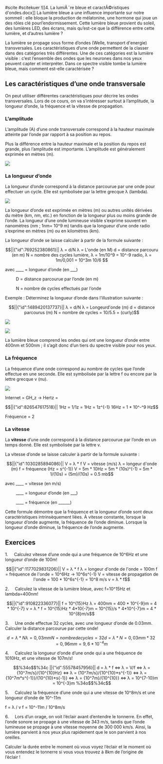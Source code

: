 #scite 
#scitekuer 
![[4. La lumiÃ¨re bleue et caractÃ©ristiques d'ondes.docx]]
La lumière bleue a une influence importante sur notre sommeil : elle bloque la production de mélatonine, une hormone qui joue un des rôles clé pourl’endormissement. Cette lumière bleue provient du soleil, des lumières LED, des écrans, mais qu’est-ce que la différence entre cette lumière, et d’autres lumière ?

La lumière se propage sous forme d’ondes (Welle, transport d'energie) transversales. Les caractéristiques d’une onde permettent de la classer dans des catégories très différentes. Une de ces catégories est la lumière visible : c’est l’ensemble des ondes que les neurones dans nos yeux peuvent capter et interpréter. Dans ce spectre visible tombe la lumière bleue, mais comment est-elle caractérisée ?

## Les caractéristiques d’une onde transversale
On peut utiliser différentes caractéristiques pour décrire les ondes transversales. Lors de ce cours, on va s’intéresser surtout à l’amplitude, la longueur d’onde, la fréquence et la vitesse de propagation.

### L’amplitude
L’amplitude (A) d’une onde transversale correspond à la hauteur maximale atteinte par l’onde par rapport à sa position au repos.

Plus la différence entre la hauteur maximale et la position du repos est grande, plus l’amplitude est importante. L’amplitude est généralement exprimée en mètres (m).

![](file:////Users/lousergonne/Library/Group%20Containers/UBF8T346G9.Office/TemporaryItems/msohtmlclip/clip_image001.png)


### La longueur d’onde
La longueur d’onde correspond à la distance parcourue par une onde pour effectuer un cycle. Elle est symbolisée par la lettre grecque λ (lambda).

![](file:////Users/lousergonne/Library/Group%20Containers/UBF8T346G9.Office/TemporaryItems/msohtmlclip/clip_image003.png)


La longueur d’onde est exprimée en mètres (m) ou autres unités dérivées du mètre (km, nm, etc.) en fonction de la longueur plus ou moins grande de l’onde. La longueur d’une onde lumineuse visible s’exprime souvent en nanomètres (nm ; 1nm= 10^9 m) tandis que la longueur d’une onde radio s’exprime en mètres (m) ou en kilomètres (km).

La longueur d’onde se laisse calculer à partir de la formule suivante :
```math
||{"id":769252380861}||

λ = d/N

λ = L'onde (en M)
d = distance parcouru (en m)
N = nombre des cycles

lumière, λ = 1m/10^9 = 10^-9
radio, λ = 1m/0,001 = 10^3m

10/6

```
avec ____ = longueur d’onde (en ___)

         D = distance parcourue par l’onde (en m)

         N = nombre de cycles effectués par l’onde

Exemple : Déterminez la longueur d’onde dans l’illustration suivante :


```math
||{"id":1489420137737}||

λ = d/N
λ = Longeurd'onde (m)
d = distance parcourus (m)
N = nombre de cycles

= 10/5.5
= (curly)
```


![](file:////Users/lousergonne/Library/Group%20Containers/UBF8T346G9.Office/TemporaryItems/msohtmlclip/clip_image004.png)

![](file:////Users/lousergonne/Library/Group%20Containers/UBF8T346G9.Office/TemporaryItems/msohtmlclip/clip_image005.png)

La lumière bleue comprend les ondes qui ont une longueur d’onde entre 400nm et 500nm ; il s’agit donc d’un tiers du spectre visible pour nos yeux.

### La fréquence
La fréquence d’une onde correspond au nombre de cycles que l’onde effectue en une seconde. Elle est symbolisée par la lettre f ou encore par la lettre grecque ν (nu).

![](file:////Users/lousergonne/Library/Group%20Containers/UBF8T346G9.Office/TemporaryItems/msohtmlclip/clip_image006.png)

Internet  =  GH_z -> Hertz  =

```math
||{"id":826547617518}||

1Hz = 1/1z = 1Hz = 1z^{-1}

16Hz  = 1 * 10^-^9 Hz
```
Fréquence = 2

### La vitesse

La **vitesse** d’une onde correspond à la distance parcourue par l’onde en un temps donné. Elle est symbolisée par la lettre v.

La vitesse d’onde se laisse calculer à partir de la formule suivante :
```math
||{"id":1030285894086}||

V = λ * f
V = vitesse (m/s)
λ = longeur d'onde (m)
f = fréquence (Hz = s^{-1})

V = 5m * 10Hz
= 5m * (10s)^(-1)
= 5m * 1/(10s)
= (5m)/(10s)
= 0.5 mb
```

avec ____ = vitesse (en m/s)

         ____ = longueur d’onde (en ___)

         ____ = fréquence (en ______)

Cette formule démontre que la fréquence et la longueur d’onde sont deux caractéristiques intrinsèquement liées. À vitesse constante, lorsque la longueur d’onde augmente, la fréquence de l’onde diminue. Lorsque la longueur d’onde diminue, la fréquence de l’onde augmente.

## Exercices

1.     Calculez vitesse d’une onde qui a une fréquence de 10^6Hz et une longueur d’onde de 100m!

```math
||{"id":1177029831206}||


V = λ * f
λ = longeur d'onde de l'onde = 100m
f = fréquence de l'onde = 10^6Hz -> 10^6s^{-1}

V = vitesse de propagation de l'onde = 100 * 10^6s^{-1} = 10^8 m/s
v = λ * f
```

2.     Calculez la vitesse de la lumière bleue, avec f=10^15Hz et lambda=400nm!

```math
||{"id":910822336077}||

f = 10^{15}Hz
λ = 400nm = 400 * 10^{-9}m = 4 * 10^{-7}

v = λ * f
= 10^{15}Hz * 4*10{-7}m
= 10^{15}/s * 4*10^{-7}m
= 4 * 10^{8}m/s
```

3.     Une onde effectue 32 cycles, avec une longueur d’onde de 0.03mm. Calculer la distance parcourue par cette onde!

```math

d = λ  * N
λ = 0,03mm
N = nombre de cycles = 32

d = λ * N
= 0,03 mm * 32
= 0,96 mm
= 9,6 * 10^{-4}m

```
4.     Calculez la longueur d’onde d’une onde qui a une fréquence de 1010Hz, et une vitesse de 107m/s!
```math
%34o$$%34c
||{"id":55578457956}||

d = λ * f
<=> λ = V/f
<=> λ  = {10^7m/s}/{10^{10}Hz}
<=> λ  = {10^7m/s}/{10^{10}*s^{-1}}
<=> λ  = {10^7m*s^{-1}}/{10^{10}*s{-1}}
<=> λ  = {10^7m}/{10^{10}}
<=> λ  = 10^{7-10}m = 10^{-3}m

%34o$$%34c
```

5.     Calculez la fréquence d’une onde qui a une vitesse de 10^8m/s et une longueur d’onde de 10^-11m

f = λ / v
f = 10^-11m / 10^8m/s



6.     Lors d’un orage, on voit l’éclair avant d’entendre le tonnerre. En effet, l’onde sonore se propage à une vitesse de 343 m/s, tandis que l’onde lumineuse se propage à une vitesse moyenne de 300 000 km/s. Ainsi, la lumière parvient à nos yeux plus rapidement que le son parvient à nos oreilles.

Calculer la durée entre le moment où vous voyez l’éclair et le moment où vous entendez le tonnerre si vous vous trouvez à 8km de l’origine de l’éclair !